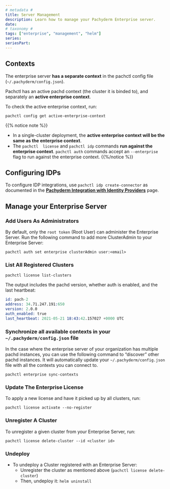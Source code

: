 ```yaml
---
# metadata # 
title: Server Management
description: Learn how to manage your Pachyderm Enterprise server. 
date: 
# taxonomy #
tags: ["enterprise", "management", "helm"]
series:
seriesPart:
---
```


## Contexts
The enterprise server **has a separate context** in the pachctl config file (`~/.pachyderm/config.json`).

Pachctl has an active pachd context (the cluster it is binded to), 
and separately an **active enterprise context**. 

To check the active enterprise context, run:
```shell
pachctl config get active-enterprise-context
```

{{% notice note %}} 
- In a single-cluster deployment, the **active enterprise context will be the same as the enterprise context**.
- The `pachctl  license` and `pachctl idp` commands **run against the enterprise context**. 
`pachctl auth` commands accept an `--enterprise` flag to run against the enterprise context.
{{%/notice %}}

## Configuring IDPs
To configure IDP integrations, use `pachctl idp create-connector` as documented in 
the [**Pachyderm Integration with Identity Providers**](../../authentication/idp-dex) page.

## Manage your Enterprise Server

### Add Users As Administrators
By default, only the `root token` (Root User) can administer the Enterprise Server. 
Run the following command to add more ClusterAdmin to your Enterprise Server:

```shell
pachctl auth set enterprise clusterAdmin user:<email>
```

### List All Registered Clusters
```shell
pachctl license list-clusters
```	
The output includes the pachd version, whether auth is enabled, and the last heartbeat:
```s
id: pach-2
address: 34.71.247.191:650
version: 2.0.0
auth_enabled: true
last_heartbeat: 2021-05-21 18:43:42.157027 +0000 UTC
```

### Synchronize all available contexts in your `~/.pachyderm/config.json` file
In the case where the enterprise server of your organization has multiple pachd instances,
you can use the following command to “discover” other pachd instances. It will automatically update your `~/.pachyderm/config.json` file with all the contexts you can connect to.

```shell
pachctl enterprise sync-contexts
```	

### Update The Enterprise License
To apply a new license and have it picked up by all clusters, run:
```shell
pachctl license activate --no-register
```

### Unregister A Cluster
To unregister a given cluster from your Enterprise Server, run:
```shell
pachctl license delete-cluster --id <cluster id>
```

### Undeploy

- To undeploy a Cluster registered with an Enterprise Server: 
    - Unregister the cluster as mentioned above (`pachctl license delete-cluster`)
    - Then, undeploy it: `helm uninstall`
